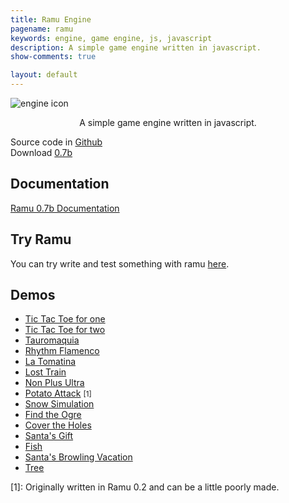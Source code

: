 ```yaml
---
title: Ramu Engine
pagename: ramu
keywords: engine, game engine, js, javascript
description: A simple game engine written in javascript.
show-comments: true

layout: default
---
```

![engine icon](https://camo.githubusercontent.com/1dc58b6bf552c9658f60acb29dc664bd8d38f971/68747470733a2f2f342e62702e626c6f6773706f742e636f6d2f2d387636466d7a7a6139466f2f576276435f524242522d492f41414141414141414866382f7450576c6569624c545a3079776278756f4f3767486d6a4a5f764175574b676251434c63424741732f73313630302f6c6f676f2e706e67)
<p align="center">A simple game engine written in javascript.</p>

Source code in [Github](https://github.com/HermesPasser/Ramu)   
Download [0.7b](https://github.com/HermesPasser/Ramu/releases/download/1.7b/ramu-1.7b.js)   

## Documentation
[Ramu 0.7b Documentation](wiki-0.7b/Home.html)  

## Try Ramu
You can try write and test something with ramu [here](tryramu/).

## Demos  
* [Tic Tac Toe for one](isxmas3/tictoeforone.html)
* [Tic Tac Toe for two](tictactoe/)
* [Tauromaquia](tauromaquia/)
* [Rhythm Flamenco](rhythmflamenco/) 
* [La Tomatina](latomatina/)
* [Lost Train](losttrain/) 
* [Non Plus Ultra](nonplusultra/)
* [Potato Attack](potatoattack/) <small class="ref">[1]</small>
* [Snow Simulation](isxmas3/snow.html) 
* [Find the Ogre](isxmas3/ogre.html) 
* [Cover the Holes](isxmas3/hole.html) 
* [Santa's Gift](isxmas3/gift.html) 
* [Fish](isxmas3/fish.html) 
* [Santa's Browling Vacation](isxmas3/browling.html) 
* [Tree](isxmas3/tree.html) 

\[1\]: Originally written in Ramu 0.2 and can be a little poorly made.
